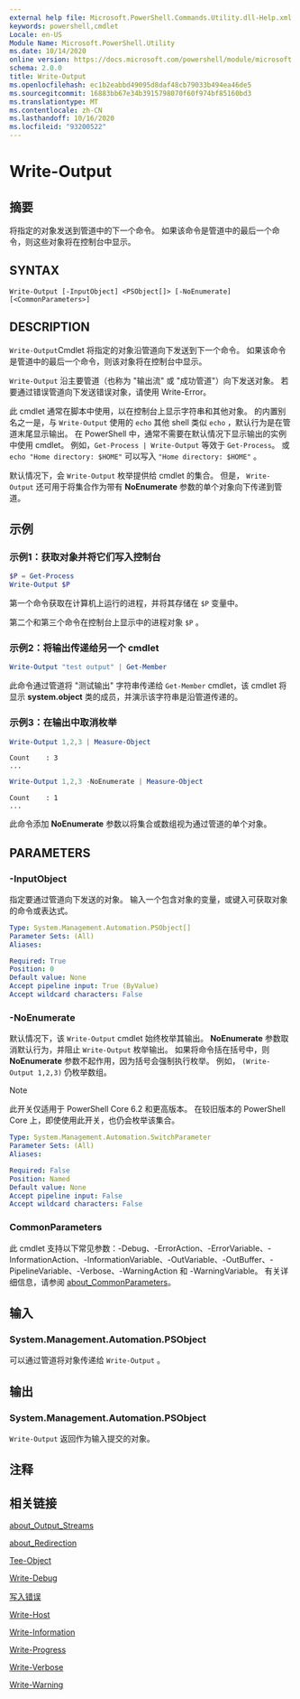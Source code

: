 ```yaml
---
external help file: Microsoft.PowerShell.Commands.Utility.dll-Help.xml
keywords: powershell,cmdlet
Locale: en-US
Module Name: Microsoft.PowerShell.Utility
ms.date: 10/14/2020
online version: https://docs.microsoft.com/powershell/module/microsoft.powershell.utility/write-output?view=powershell-7.1&WT.mc_id=ps-gethelp
schema: 2.0.0
title: Write-Output
ms.openlocfilehash: ec1b2eabbd49095d8daf48cb79033b494ea46de5
ms.sourcegitcommit: 16883bb67e34b3915798070f60f974bf85160bd3
ms.translationtype: MT
ms.contentlocale: zh-CN
ms.lasthandoff: 10/16/2020
ms.locfileid: "93200522"
---
```

# Write-Output

## 摘要
将指定的对象发送到管道中的下一个命令。 如果该命令是管道中的最后一个命令，则这些对象将在控制台中显示。

## SYNTAX

```
Write-Output [-InputObject] <PSObject[]> [-NoEnumerate] [<CommonParameters>]
```

## DESCRIPTION

`Write-Output`Cmdlet 将指定的对象沿管道向下发送到下一个命令。
如果该命令是管道中的最后一个命令，则该对象将在控制台中显示。

`Write-Output` 沿主要管道（也称为 "输出流" 或 "成功管道"）向下发送对象。 若要通过错误管道向下发送错误对象，请使用 Write-Error。

此 cmdlet 通常在脚本中使用，以在控制台上显示字符串和其他对象。 的内置别名之一是，与 `Write-Output` 使用的 `echo` 其他 shell 类似 `echo` ，默认行为是在管道末尾显示输出。 在 PowerShell 中，通常不需要在默认情况下显示输出的实例中使用 cmdlet。 例如，`Get-Process | Write-Output` 等效于 `Get-Process`。 或 `echo "Home directory: $HOME"` 可以写入 `"Home directory: $HOME"` 。

默认情况下，会 `Write-Output` 枚举提供给 cmdlet 的集合。 但是， `Write-Output` 还可用于将集合作为带有 **NoEnumerate** 参数的单个对象向下传递到管道。

## 示例

### 示例1：获取对象并将它们写入控制台

```powershell
$P = Get-Process
Write-Output $P
```

第一个命令获取在计算机上运行的进程，并将其存储在 `$P` 变量中。

第二个和第三个命令在控制台上显示中的进程对象 `$P` 。

### 示例2：将输出传递给另一个 cmdlet

```powershell
Write-Output "test output" | Get-Member
```

此命令通过管道将 "测试输出" 字符串传递给 `Get-Member` cmdlet，该 cmdlet 将显示 **system.object** 类的成员，并演示该字符串是沿管道传递的。

### 示例3：在输出中取消枚举

```powershell
Write-Output 1,2,3 | Measure-Object
```

```Output
Count    : 3
...
```

```powershell
Write-Output 1,2,3 -NoEnumerate | Measure-Object
```

```Output
Count    : 1
...
```

此命令添加 **NoEnumerate** 参数以将集合或数组视为通过管道的单个对象。

## PARAMETERS

### -InputObject

指定要通过管道向下发送的对象。 输入一个包含对象的变量，或键入可获取对象的命令或表达式。

```yaml
Type: System.Management.Automation.PSObject[]
Parameter Sets: (All)
Aliases:

Required: True
Position: 0
Default value: None
Accept pipeline input: True (ByValue)
Accept wildcard characters: False
```

### -NoEnumerate

默认情况下，该 `Write-Output` cmdlet 始终枚举其输出。 **NoEnumerate** 参数取消默认行为，并阻止 `Write-Output` 枚举输出。 如果将命令括在括号中，则 **NoEnumerate** 参数不起作用，因为括号会强制执行枚举。 例如， `(Write-Output 1,2,3)` 仍枚举数组。

> [!NOTE]
> 此开关仅适用于 PowerShell Core 6.2 和更高版本。 在较旧版本的 PowerShell Core 上，即使使用此开关，也仍会枚举该集合。

```yaml
Type: System.Management.Automation.SwitchParameter
Parameter Sets: (All)
Aliases:

Required: False
Position: Named
Default value: None
Accept pipeline input: False
Accept wildcard characters: False
```

### CommonParameters

此 cmdlet 支持以下常见参数：-Debug、-ErrorAction、-ErrorVariable、-InformationAction、-InformationVariable、-OutVariable、-OutBuffer、-PipelineVariable、-Verbose、-WarningAction 和 -WarningVariable。 有关详细信息，请参阅 [about_CommonParameters](https://go.microsoft.com/fwlink/?LinkID=113216)。

## 输入

### System.Management.Automation.PSObject

可以通过管道将对象传递给 `Write-Output` 。

## 输出

### System.Management.Automation.PSObject

`Write-Output` 返回作为输入提交的对象。

## 注释

## 相关链接

[about_Output_Streams](../Microsoft.PowerShell.Core/About/about_Output_Streams.md)

[about_Redirection](../Microsoft.PowerShell.Core/About/about_Redirection.md)

[Tee-Object](Tee-Object.md)

[Write-Debug](Write-Debug.md)

[写入错误](Write-Error.md)

[Write-Host](Write-Host.md)

[Write-Information](Write-Information.md)

[Write-Progress](Write-Progress.md)

[Write-Verbose](Write-Verbose.md)

[Write-Warning](Write-Warning.md)
